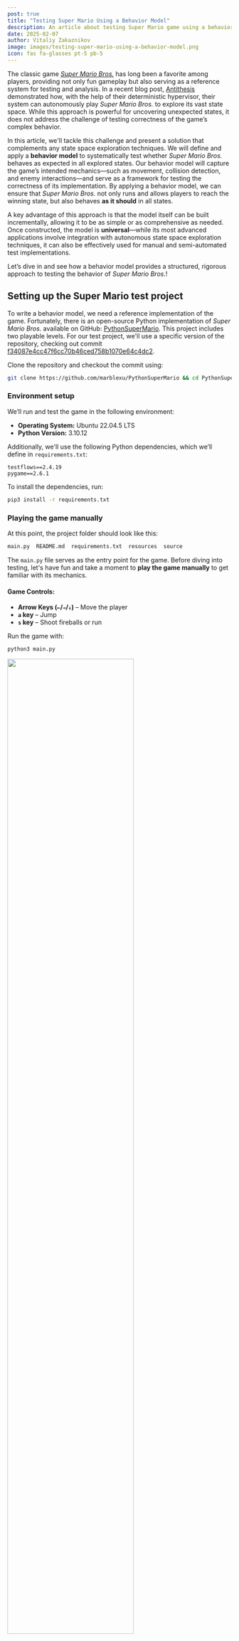 ```yaml
---
post: true
title: "Testing Super Mario Using a Behavior Model"
description: An article about testing Super Mario game using a behavior model. 
date: 2025-02-07
author: Vitaliy Zakaznikov
image: images/testing-super-mario-using-a-behavior-model.png
icon: fas fa-glasses pt-5 pb-5
---
```


The classic game [*Super Mario Bros.*](https://en.wikipedia.org/wiki/Super_Mario_Bros.) has long been a favorite among players, providing not only fun gameplay but also serving as a reference system for testing and analysis. In a recent blog post, [Antithesis](https://antithesis.com/blog/sdtalk/) demonstrated how, with the help of their deterministic hypervisor, their system can autonomously play *Super Mario Bros.* to explore its vast state space. While this approach is powerful for uncovering unexpected states, it does not address the challenge of testing correctness of the game’s complex behavior.  

In this article, we'll tackle this challenge and present a solution that complements any state space exploration techniques. We will define and apply a **behavior model** to systematically test whether *Super Mario Bros.* behaves as expected in all explored states. Our behavior model will capture the game’s intended mechanics—such as movement, collision detection, and enemy interactions—and serve as a framework for testing the correctness of its implementation. By applying a behavior model, we can ensure that *Super Mario Bros.* not only runs and allows players to reach the winning state, but also behaves **as it should** in all states.<!-- more -->  

A key advantage of this approach is that the model itself can be built incrementally, allowing it to be as simple or as comprehensive as needed. Once constructed, the model is **universal**—while its most advanced applications involve integration with autonomous state space exploration techniques, it can also be effectively used for manual and semi-automated test implementations.  

Let’s dive in and see how a behavior model provides a structured, rigorous approach to testing the behavior of *Super Mario Bros.*!

## Setting up the Super Mario test project

To write a behavior model, we need a reference implementation of the game. Fortunately, there is an open-source Python implementation of *Super Mario Bros.* available on GitHub: [PythonSuperMario](https://github.com/marblexu/PythonSuperMario). This project includes two playable levels. For our test project, we'll use a specific version of the repository, checking out commit [f34087e4cc47f6cc70b46ced758b1070e64c4dc2](https://github.com/marblexu/PythonSuperMario/commit/f34087e4cc47f6cc70b46ced758b1070e64c4dc2).

Clone the repository and checkout the commit using:

```bash
git clone https://github.com/marblexu/PythonSuperMario && cd PythonSuperMario && git checkout f34087e4cc47f6cc70b46ced758b1070e64c4dc2
```

### Environment setup

We’ll run and test the game in the following environment:

- **Operating System:** Ubuntu 22.04.5 LTS
- **Python Version:** 3.10.12

Additionally, we'll use the following Python dependencies, which we’ll define in `requirements.txt`:

```text
testflows==2.4.19
pygame==2.6.1
```

To install the dependencies, run:

```bash
pip3 install -r requirements.txt
```

### Playing the game manually

At this point, the project folder should look like this:

```bash
main.py  README.md  requirements.txt  resources  source
```

The `main.py` file serves as the entry point for the game. Before diving into testing, let's have fun and take a moment to **play the game manually** to get familiar with its mechanics.

#### **Game Controls:**
- **Arrow Keys (`←`/`→`/`↓`)** – Move the player  
- **`a` key** – Jump  
- **`s` key** – Shoot fireballs or run  

Run the game with:

```bash
python3 main.py
```

<div class="text-center">
<img style="width: 75%" src="/images/testing-super-mario-using-a-behavior-model-pic-1.gif">
<div class="text-secondary text-bold"><br>Super Mario: Playing the game manually</div>
</div><br>

## Understanding the game architecture

Before we can integrate *PythonSuperMario* for testing, we need a basic understanding of its architecture. The game's execution starts in [source/main.py](https://github.com/marblexu/PythonSuperMario/blob/master/source/main.py), where the [main()](https://github.com/marblexu/PythonSuperMario/blob/master/source/main.py#L8) function initializes the game structure:

```python
def main():
    game = tools.Control()
    state_dict = {c.MAIN_MENU: main_menu.Menu(),
                  c.LOAD_SCREEN: load_screen.LoadScreen(),
                  c.LEVEL: level.Level(),
                  c.GAME_OVER: load_screen.GameOver(),
                  c.TIME_OUT: load_screen.TimeOut()}
    game.setup_states(state_dict, c.MAIN_MENU)
    game.main()
```

### Game as a state machine

The game is implemented as an explicit **state-driven system**, where different **states** represent major phases of execution. These include:

- **[MAIN_MENU](https://github.com/marblexu/PythonSuperMario/blob/master/source/states/main_menu.py#L9)** – The game's main menu.
- **[LOAD_SCREEN](https://github.com/marblexu/PythonSuperMario/blob/master/source/states/load_screen.py#L7)** – The load screen.
- **[LEVEL](https://github.com/marblexu/PythonSuperMario/blob/master/source/states/level.py#L11)** – The active gameplay state where the player interacts with the game world.
- **[GAME_OVER](https://github.com/marblexu/PythonSuperMario/blob/master/source/states/load_screen.py#L39)** – The state when the player loses all lives.
- **[TIME_OUT](https://github.com/marblexu/PythonSuperMario/blob/master/source/states/load_screen.py#L50)** – The state when the level timer runs out (a type of load screen).

<div class="text-center">
<img style="width: 75%" src="/images/testing-super-mario-using-a-behavior-model-pic-2.png">
<div class="text-secondary text-bold"><br>Super Mario: State Classes</div>
</div><br>


Each of these is a subclass of the [State class](https://github.com/marblexu/PythonSuperMario/blob/master/source/tools.py#L15), which implements the state machine architecture. The transitions between states are managed using the [`next` attribute](https://github.com/marblexu/PythonSuperMario/blob/master/source/tools.py#L20), which determines the upcoming game state.

### The actual game states

However, these states are actually not states but represent clusters of **states**, each of which contains its own **actual states**. These **actual states** are defined by the specific values of the attributes of these `State` classes. You can think of them like shown in the following diagram. However, the transition edges between states are relative. In the real system, we don't really know which transitions are possible. Some of these transitions might be a bug!

<div class="text-center">
<img style="width: 75%" src="/images/testing-super-mario-using-a-behavior-model-pic-3.png">
<div class="text-secondary text-bold"><br>Super Mario: Clusters of States (transition lines are random)</div>
</div><br>


For example, the **[MAIN_MENU](https://github.com/marblexu/PythonSuperMario/blob/master/source/states/main_menu.py#L9)** `State class` defines many states, determined by its attributes, such as:

- **`persist`** – Stores persistent game information that is [passed between states](https://github.com/marblexu/PythonSuperMario/blob/master/source/tools.py#L62) during transitions. It contains:
  - `COIN_TOTAL`, `SCORE`, `LIVES`, `TOP_SCORE`, `CURRENT_TIME`, `LEVEL_NUM`, `PLAYER_NAME`
- **`game_info`** – Holds the current game's information (set equal to `persist`).
- **`overhead_info`** – Manages the display of overhead game information, initialized as an instance of the `Info` class with `game_info` and `MAIN_MENU` as parameters.
- **`viewport`** – Manages the visible portion of the game world in the main menu.
- **`background`** – Handles the background setup for the main menu; initialized in the `setup_background()` method.
- **`player_list` and `player_index`** – Represent the selectable player characters in the main menu; initialized in the `setup_player()` method.
- **`cursor`** – Manages the menu selection cursor; initialized in the `setup_cursor()` method.

These attributes are primarily initialized in the [`startup()` method](https://github.com/marblexu/PythonSuperMario/blob/master/source/states/main_menu.py#L21), which is called when the `Menu` class is instantiated.

A crucial detail to note is that **the game does not have just five states**! In reality, the number of possible states is far greater because each `State` class has multiple attributes whose values define distinct actual states. 

> Don't be misled by the class name `State`, which can create confusion—it does not represent a singular game state but rather a structure that implements multiple possible states through its attributes.

Understanding this distinction is key to bridging the gap between the code and the state machine representation of the system under test. Effective testing relies on exploring as many states and transitions of this state machine as possible to ensure comprehensive coverage.

The game's state-driven code architecture also aligns seamlessly with **behavior model-based testing**, where **behavior** is defined as a sequence of states. Our model will compute the expected values in the **current state** based on the sequence of **previous states** (the system’s history). By leveraging this structure, we can systematically validate that the game behaves as intended as the game transitions between states.
Note that state machine representation applies in general to any software even when the implementation
is not explicitly defined using state-driven code.

### The game loop and state transitions

The transition of game states is handled by the [`Control` class](https://github.com/marblexu/PythonSuperMario/blob/master/source/tools.py#L35), which defines the frames per second (FPS) — the theoretical [frequency](https://github.com/marblexu/PythonSuperMario/blob/master/source/tools.py#L78) at which the game loop executes.

The [game loop](https://github.com/marblexu/PythonSuperMario/blob/master/source/tools.py#L73) itself is very simple as shown below:

```python
    def main(self):
        while not self.done:
            self.event_loop()
            self.update()
            pg.display.update()
            self.clock.tick(self.fps)
```

The game loop operates in discrete time steps, where each tick of the clock produces a new frame. The FPS value determines the number of frames generated per second, with each frame representing the game's state at a specific point in time. While the game might appear to run continuously, it is actually discrete, advancing in small, well-defined steps. Here is a graphical representation of the loop’s actions along with their descriptions:

<div class="text-center">
<img style="width: 75%" src="/images/testing-super-mario-using-a-behavior-model-pic-4.png">
<div class="text-secondary text-bold"><br>Super Mario: Game Loop</div>
</div><br>

This is crucial for testing because the game’s behavior at any moment is fully determined by the current frame state. Therefore, testing must account for the fact that all animations, inputs, and events are processed frame-by-frame, and a **behavior model** must accurately observe and validate the correctness of the state for each frame.

